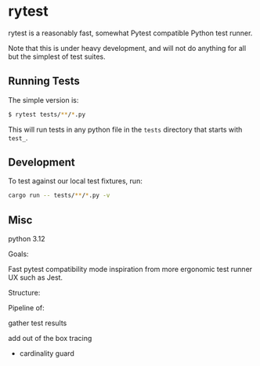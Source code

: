 # rytest

rytest is a reasonably fast, somewhat Pytest compatible Python test runner.

Note that this is under heavy development, and will not do anything for all
but the simplest of test suites.

## Running Tests

The simple version is:

```bash
$ rytest tests/**/*.py 
```

This will run tests in any python file in the `tests` directory that starts with `test_`.

## Development

To test against our local test fixtures, run:

```bash
cargo run -- tests/**/*.py -v
```

## Misc

python 3.12

Goals:

Fast
pytest compatibility mode
inspiration from more ergonomic test runner UX such as Jest.

Structure:

Pipeline of:

gather
test
results


add out of the box tracing
- cardinality guard